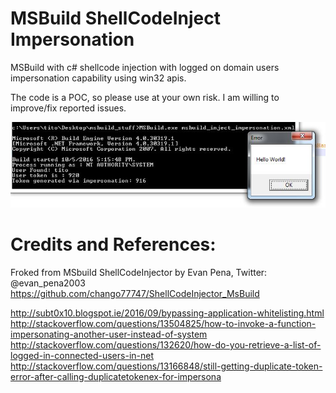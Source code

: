# MSBuild ShellCodeInject Impersonation
MSBuild with c# shellcode injection with logged on domain users impersonation capability using win32 apis. 

The code is a POC, so please use at your own risk. I am willing to improve/fix reported issues.


![alt tag](https://raw.githubusercontent.com/taherio/MSBuild_ShellCodeInject_Impersonation/master/impersonation_sreenshot.JPG)


# Credits and References:
Froked from MSbuild ShellCodeInjector by Evan Pena, Twitter: @evan_pena2003
https://github.com/chango77747/ShellCodeInjector_MsBuild

http://subt0x10.blogspot.ie/2016/09/bypassing-application-whitelisting.html
http://stackoverflow.com/questions/13504825/how-to-invoke-a-function-impersonating-another-user-instead-of-system
http://stackoverflow.com/questions/132620/how-do-you-retrieve-a-list-of-logged-in-connected-users-in-net
http://stackoverflow.com/questions/13166848/still-getting-duplicate-token-error-after-calling-duplicatetokenex-for-impersona
